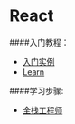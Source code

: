 # React

####入门教程：
* [入门实例](http://www.ruanyifeng.com/blog/2015/03/react.html)
* [Learn](https://github.com/wangning0/Autumn_Ning_Blog/blob/master/blogs/3-16/react_learn.md)

####学习步骤:
* [全栈工程师](https://github.com/ruanyf/jstraining)	
